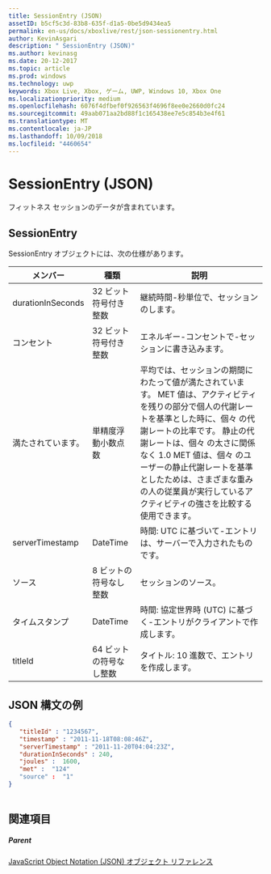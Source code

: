 ```yaml
---
title: SessionEntry (JSON)
assetID: b5cf5c3d-83b8-635f-d1a5-0be5d9434ea5
permalink: en-us/docs/xboxlive/rest/json-sessionentry.html
author: KevinAsgari
description: " SessionEntry (JSON)"
ms.author: kevinasg
ms.date: 20-12-2017
ms.topic: article
ms.prod: windows
ms.technology: uwp
keywords: Xbox Live, Xbox, ゲーム, UWP, Windows 10, Xbox One
ms.localizationpriority: medium
ms.openlocfilehash: 6076f4dfbef0f926563f4696f8ee0e2660d0fc24
ms.sourcegitcommit: 49aab071aa2bd88f1c165438ee7e5c854b3e4f61
ms.translationtype: MT
ms.contentlocale: ja-JP
ms.lasthandoff: 10/09/2018
ms.locfileid: "4460654"
---
```

# <a name="sessionentry-json"></a>SessionEntry (JSON)
フィットネス セッションのデータが含まれています。 
<a id="ID4EN"></a>

 
## <a name="sessionentry"></a>SessionEntry
 
SessionEntry オブジェクトには、次の仕様があります。
 
| メンバー| 種類| 説明| 
| --- | --- | --- | 
| durationInSeconds| 32 ビット符号付き整数 | 継続時間-秒単位で、セッションのします。 | 
| コンセント| 32 ビット符号付き整数 | エネルギー-コンセントで-セッションに書き込みます。 | 
| 満たされています。| 単精度浮動小数点数| 平均では、セッションの期間にわたって値が満たされています。 MET 値は、アクティビティを残りの部分で個人の代謝レートを基準とした時に、個々 の代謝レートの比率です。 静止の代謝レートは、個々 の太さに関係なく 1.0 MET 値は、個々 のユーザーの静止代謝レートを基準としたためは、さまざまな重みの人の従業員が実行しているアクティビティの強さを比較する使用できます。| 
| serverTimestamp| DateTime| 時間: UTC に基づいて-エントリは、サーバーで入力されたものです。 | 
| ソース| 8 ビットの符号なし整数| セッションのソース。| 
| タイムスタンプ| DateTime| 時間: 協定世界時 (UTC) に基づく-エントリがクライアントで作成します。 | 
| titleId| 64 ビットの符号なし整数| タイトル: 10 進数で、エントリを作成します。| 
  
<a id="ID4EFE"></a>

 
## <a name="sample-json-syntax"></a>JSON 構文の例
 

```json
{
   "titleId" : "1234567",
   "timestamp" : "2011-11-18T08:08:46Z",
   "serverTimestamp" : "2011-11-20T04:04:23Z",
   "durationInSeconds" : 240,
   "joules" :  1600,
   "met" :  "124"
   "source" :  "1"
}
    
```

  
<a id="ID4EOE"></a>

 
## <a name="see-also"></a>関連項目
 
<a id="ID4EQE"></a>

 
##### <a name="parent"></a>Parent 

[JavaScript Object Notation (JSON) オブジェクト リファレンス](atoc-xboxlivews-reference-json.md)

   